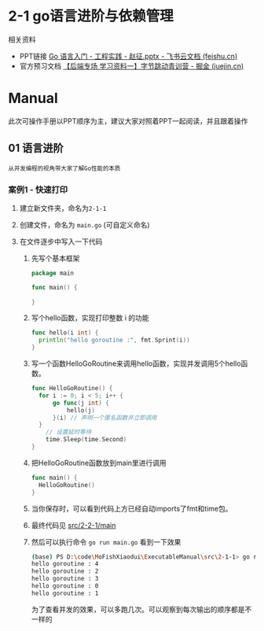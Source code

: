 # 2-1 go语言进阶与依赖管理

相关资料

- PPT链接 [‌⁤‌⁡⁡⁢⁢⁢⁢‌﻿‍⁤﻿‍⁡‍⁣⁢‌⁢⁢﻿‬⁢⁤﻿‬‌‌‌‬‍⁣‍﻿⁣⁢‌‬‍⁤‌Go 语言入门 - 工程实践 - 赵征.pptx - 飞书云文档 (feishu.cn)](https://bytedance.feishu.cn/file/boxcnp0EHowxuLif7of3cBYxAmb)
- 官方预习文档 [【后端专场 学习资料一】字节跳动青训营 - 掘金 (juejin.cn)](https://juejin.cn/post/7188225875211452476#heading-8)

# Manual



此次可操作手册以PPT顺序为主，建议大家对照着PPT一起阅读，并且跟着操作

## 01 语言进阶

`从并发编程的视角带大家了解Go性能的本质`

### 案例1 - 快速打印

1. 建立新文件夹，命名为`2-1-1`

2. 创建文件，命名为 `main.go` (可自定义命名)

3. 在文件逐步中写入一下代码

   1. 先写个基本框架

      ```go
      package main
      
      func main() {
      	
      }
      ```

   2. 写个hello函数，实现打印整数 i 的功能

      ```go
      func hello(i int) {
      	println("hello goroutine :", fmt.Sprint(i))
      }
      ```

   3. 写一个函数HelloGoRoutine来调用hello函数，实现并发调用5个hello函数。

      ```go
      func HelloGoRoutine() {
      	for i := 0; i < 5; i++ {     
      		go func(j int) {
      			hello(j)
      		}(i) // 声明一个匿名函数并立即调用
      	}
          // 设置延时等待
          time.Sleep(time.Second)
      }
      ```

   4. 把HelloGoRoutine函数放到main里进行调用

      ```go
      func main() {
      	HelloGoRoutine()
      }
      ```

   5. 当你保存时，可以看到代码上方已经自动imports了fmt和time包。

   6. 最终代码见 [src/2-2-1/main](../src/2-1-1/main.go)
   
   7. 然后可以执行命令 `go run main.go` 看到一下效果
   
      ```bash
      (base) PS D:\code\MoFishXiaodui\ExecutableManual\src\2-1-1> go run .\main.go
      hello goroutine : 4
      hello goroutine : 2
      hello goroutine : 3
      hello goroutine : 0
      hello goroutine : 1
      ```
   
      为了查看并发的效果，可以多跑几次。可以观察到每次输出的顺序都是不一样的
   
   

